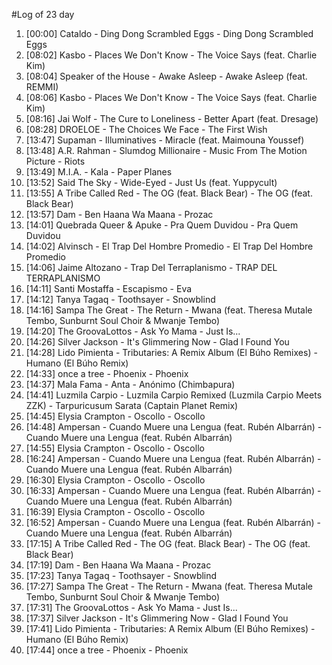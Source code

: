 #Log of 23 day

1. [00:00] Cataldo - Ding Dong Scrambled Eggs - Ding Dong Scrambled Eggs
1. [08:02] Kasbo - Places We Don't Know - The Voice Says (feat. Charlie Kim)
1. [08:04] Speaker of the House - Awake Asleep - Awake Asleep (feat. REMMI)
1. [08:06] Kasbo - Places We Don't Know - The Voice Says (feat. Charlie Kim)
1. [08:16] Jai Wolf - The Cure to Loneliness - Better Apart (feat. Dresage)
1. [08:28] DROELOE - The Choices We Face - The First Wish
1. [13:47] Supaman - Illuminatives - Miracle (feat. Maimouna Youssef)
1. [13:48] A.R. Rahman - Slumdog Millionaire - Music From The Motion Picture - Riots
1. [13:49] M.I.A. - Kala - Paper Planes
1. [13:52] Said The Sky - Wide-Eyed - Just Us (feat. Yuppycult)
1. [13:55] A Tribe Called Red - The OG (feat. Black Bear) - The OG (feat. Black Bear)
1. [13:57] Dam - Ben Haana Wa Maana - Prozac
1. [14:01] Quebrada Queer & Apuke - Pra Quem Duvidou - Pra Quem Duvidou
1. [14:02] Alvinsch - El Trap Del Hombre Promedio - El Trap Del Hombre Promedio
1. [14:06] Jaime Altozano - Trap Del Terraplanismo - TRAP DEL TERRAPLANISMO
1. [14:11] Santi Mostaffa - Escapismo - Eva
1. [14:12] Tanya Tagaq - Toothsayer - Snowblind
1. [14:16] Sampa The Great - The Return - Mwana (feat. Theresa Mutale Tembo, Sunburnt Soul Choir & Mwanje Tembo)
1. [14:20] The GroovaLottos - Ask Yo Mama - Just Is...
1. [14:26] Silver Jackson - It's Glimmering Now - Glad I Found You
1. [14:28] Lido Pimienta - Tributaries: A Remix Album (El Búho Remixes) - Humano (El Búho Remix)
1. [14:33] once a tree - Phoenix - Phoenix
1. [14:37] Mala Fama - Anta - Anónimo (Chimbapura)
1. [14:41] Luzmila Carpio - Luzmila Carpio Remixed (Luzmila Carpio Meets ZZK) - Tarpuricusum Sarata (Captain Planet Remix)
1. [14:45] Elysia Crampton - Oscollo - Oscollo
1. [14:48] Ampersan - Cuando Muere una Lengua (feat. Rubén Albarrán) - Cuando Muere una Lengua (feat. Rubén Albarrán)
1. [14:55] Elysia Crampton - Oscollo - Oscollo
1. [16:24] Ampersan - Cuando Muere una Lengua (feat. Rubén Albarrán) - Cuando Muere una Lengua (feat. Rubén Albarrán)
1. [16:30] Elysia Crampton - Oscollo - Oscollo
1. [16:33] Ampersan - Cuando Muere una Lengua (feat. Rubén Albarrán) - Cuando Muere una Lengua (feat. Rubén Albarrán)
1. [16:39] Elysia Crampton - Oscollo - Oscollo
1. [16:52] Ampersan - Cuando Muere una Lengua (feat. Rubén Albarrán) - Cuando Muere una Lengua (feat. Rubén Albarrán)
1. [17:15] A Tribe Called Red - The OG (feat. Black Bear) - The OG (feat. Black Bear)
1. [17:19] Dam - Ben Haana Wa Maana - Prozac
1. [17:23] Tanya Tagaq - Toothsayer - Snowblind
1. [17:27] Sampa The Great - The Return - Mwana (feat. Theresa Mutale Tembo, Sunburnt Soul Choir & Mwanje Tembo)
1. [17:31] The GroovaLottos - Ask Yo Mama - Just Is...
1. [17:37] Silver Jackson - It's Glimmering Now - Glad I Found You
1. [17:41] Lido Pimienta - Tributaries: A Remix Album (El Búho Remixes) - Humano (El Búho Remix)
1. [17:44] once a tree - Phoenix - Phoenix
